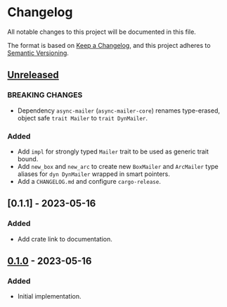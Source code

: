 # Changelog

All notable changes to this project will be documented in this file.

The format is based on [Keep a Changelog](https://keepachangelog.com/en/1.0.0/),
and this project adheres to [Semantic Versioning](https://semver.org/spec/v2.0.0.html).

<!-- next-header -->

## [Unreleased] <!-- release-date -->

### BREAKING CHANGES

- Dependency `async-mailer` (`async-mailer-core`) renames type-erased, object safe `trait Mailer` to `trait DynMailer`.

### Added

- Add `impl` for strongly typed `Mailer` trait to be used as generic trait bound.
- Add `new_box` and `new_arc` to create new `BoxMailer` and `ArcMailer` type aliases for `dyn DynMailer` wrapped in smart pointers.
- Add a `CHANGELOG.md` and configure `cargo-release`.

## [0.1.1] - 2023-05-16

### Added

- Add crate link to documentation.

## [0.1.0] - 2023-05-16

### Added

- Initial implementation.

<!-- next-url -->
[Unreleased]: https://github.com/LeoniePhiline/async-mailer/compare/async-mailer-smtp-v0.1.1...HEAD
[0.1.2]: https://github.com/LeoniePhiline/async-mailer/compare/async-mailer-smtp-v0.1.0...async-mailer-smtp-v0.1.1
[0.1.0]: https://github.com/LeoniePhiline/async-mailer/releases/tag/async-mailer-smtp-v0.1.0
